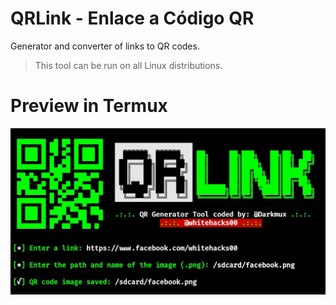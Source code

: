 # QRLink - Enlace a Código QR
Generator and converter of links to QR codes.
> This tool can be run on all Linux distributions.
# Preview in Termux
![QRLink](https://github.com/Darkmux/qrlink/blob/main/images/QRLink.jpg)
